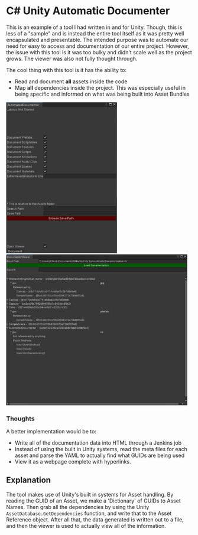 # C# Unity Automatic Documenter
This is an example of a tool I had written in and for Unity. Though, this is less of a "sample" and is instead the entire tool itself as it was pretty well encapsulated and presentable.
The intended purpose was to automate our need for easy to access and documentation of our entire project.
However, the issue with this tool is it was too bulky and didn't scale well as the project grows. The viewer was also not fully thought through.

The cool thing with this tool is it has the ability to:
* Read and document **all** assets inside the code
* Map **all** dependencies inside the project. This was especially useful in being specific and informed on what was being built into Asset Bundles

<img src="/Images/Documenter.png" width="300">
<img src="/Images/DocumenterOutput.png" width="490">

### Thoughts
A better implementation would be to:
* Write all of the documentation data into HTML through a Jenkins job
* Instead of using the built in Unity systems, read the meta files for each asset and parse the YAML to actually find what GUIDs are being used
* View it as a webpage complete with hyperlinks.

## Explanation

The tool makes use of Unity's built in systems for Asset handling. By reading the GUID of an Asset, we make a 'Dictionary' of GUIDs to Asset Names. Then grab all the dependencies by using the Unity `AssetDatabase.GetDependencies` function, and write that to the Asset Reference object. After all that, the data generated is written out to a file, and then the viewer is used to actually view all of the information.